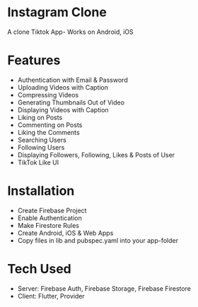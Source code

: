 # Instagram Clone

A clone Tiktok App- Works on Android, iOS

# Features

- Authentication with Email & Password
- Uploading Videos with Caption
- Compressing Videos
- Generating Thumbnails Out of Video
- Displaying Videos with Caption
- Liking on Posts
- Commenting on Posts
- Liking the Comments
- Searching Users
- Following Users
- Displaying Followers, Following, Likes & Posts of User
- TikTok Like UI

# Installation

- Create Firebase Project
- Enable Authentication
- Make Firestore Rules
- Create Android, iOS & Web Apps
- Copy files in lib and pubspec.yaml into your app-folder

# Tech Used

- Server: Firebase Auth, Firebase Storage, Firebase Firestore
- Client: Flutter, Provider
